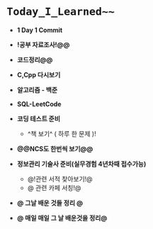# `Today_I_Learned~~`

- **1 Day 1 Commit**
- **!공부 자료조사!@@**
- **코드정리@@**
- **C,Cpp 다시보기**
- **알고리즘 - 백준**
- **SQL-LeetCode**
- **코딩 테스트 준비**
  - ^책 보기^ ( 하루 한 문제 )!
- **@@NCS도 한번씩 보기@@**
- **정보관리 기술사 준비(실무경험 4년차때 접수가능)**
  - @!관련 서적 찾아보기!@
  - @ 관련 카페 서칭!@
- **@ 그날 배운 것들 정리 @**

- **@ 매일 매일 그 날 배운것을 정리@**
